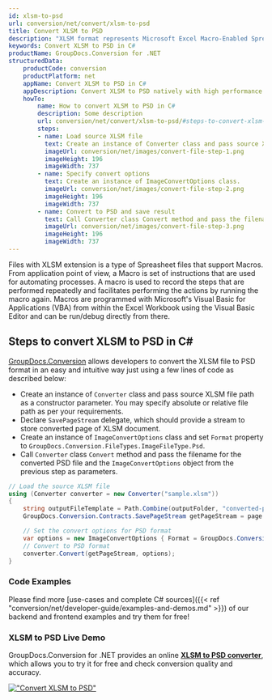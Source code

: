 ```yaml
---
id: xlsm-to-psd
url: conversion/net/convert/xlsm-to-psd
title: Convert XLSM to PSD
description: "XLSM format represents Microsoft Excel Macro-Enabled Spreadsheet with .xlsm extension. Learn how to convert XLSM to PSD file programmatically in C# language using GroupDocs.Conversion for .NET library."
keywords: Convert XLSM to PSD in C#
productName: GroupDocs.Conversion for .NET
structuredData:
    productCode: conversion
    productPlatform: net
    appName: Convert XLSM to PSD in C#
    appDescription: Convert XLSM to PSD natively with high performance using C# language and server side GroupDocs.Conversion for .NET APIs, without the use of any software like Microsoft or Open Office.
    howTo:
        name: How to convert XLSM to PSD in C# 
        description: Some description
        url: conversion/net/convert/xlsm-to-psd/#steps-to-convert-xlsm-to-psd-in-c
        steps:
        - name: Load source XLSM file 
          text: Create an instance of Converter class and pass source XLSM file path as a constructor parameter. You may specify absolute or relative file path as per your requirements. 
          imageUrl: conversion/net/images/convert-file-step-1.png
          imageHeight: 196
          imageWidth: 737
        - name: Specify convert options 
          text: Create an instance of ImageConvertOptions class.
          imageUrl: conversion/net/images/convert-file-step-2.png
          imageHeight: 196
          imageWidth: 737
        - name: Convert to PSD and save result 
          text: Call Converter class Convert method and pass the filename for the converted HTML file and the ImageConvertOptions object from the previous step as parameters.
          imageUrl: conversion/net/images/convert-file-step-3.png
          imageHeight: 196
          imageWidth: 737
---
```


Files with XLSM extension is a type of Spreasheet files that support Macros. From application point of view, a Macro is set of instructions that are used for automating processes. A macro is used to record the steps that are performed repeatedly and facilitates performing the actions by running the macro again. Macros are programmed with Microsoft's Visual Basic for Applications (VBA) from within the Excel Workbook using the Visual Basic Editor and can be run/debug directly from there.

## Steps to convert XLSM to PSD in C#

[GroupDocs.Conversion](https://products.groupdocs.com/conversion/net) allows developers to convert the XLSM file to PSD format in an easy and intuitive way just using a few lines of code as described below:

* Create an instance of `Converter` class and pass source XLSM file path as a constructor parameter. You may specify absolute or relative file path as per your requirements. 
* Declare `SavePageStream` delegate, which should provide a stream to store converted page of XLSM document.
* Create an instance of `ImageConvertOptions` class and set `Format` property to `GroupDocs.Conversion.FileTypes.ImageFileType.Psd`.
* Call `Converter` class `Convert` method and pass the filename for the converted PSD file and the `ImageConvertOptions` object from the previous step as parameters.

```csharp
// Load the source XLSM file
using (Converter converter = new Converter("sample.xlsm"))
{
    string outputFileTemplate = Path.Combine(outputFolder, "converted-page-{0}.psd");
    GroupDocs.Conversion.Contracts.SavePageStream getPageStream = page => new FileStream(string.Format(outputFileTemplate, page), FileMode.Create);

    // Set the convert options for PSD format
    var options = new ImageConvertOptions { Format = GroupDocs.Conversion.FileTypes.ImageFileType.Psd };   
    // Convert to PSD format
    converter.Convert(getPageStream, options);
}
```

### Code Examples

Please find more [use-cases and complete C# sources]({{< ref "conversion/net/developer-guide/examples-and-demos.md" >}}) of our backend and frontend examples and try them for free!

### XLSM to PSD Live Demo

GroupDocs.Conversion for .NET provides an online [**XLSM to PSD converter**](https://products.groupdocs.app/conversion/xlsm-to-psd), which allows you to try it for free and check conversion quality and accuracy.

[!["Convert XLSM to PSD"](conversion/net/images/convert-to-psd/convert-xlsm-to-psd.png)](https://products.groupdocs.app/conversion/xlsm-to-psd)